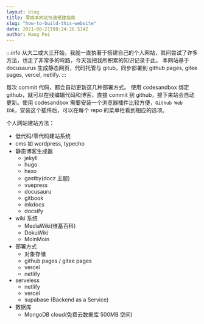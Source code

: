```yaml
---
layout: blog
title: 零成本网站快速搭建指南
slug: "how-to-build-this-website"
date: 2021-08-21T08:24:26.514Z
author: Wang Pei
---
```


:::info
从大二或大三开始，我就一直执著于搭建自己的个人网站，其间尝试了许多方法，也走了非常多的弯路，今天我把我所积累的知识记录于此。
本网站基于 docusaurus 生成静态网页，代码托管与 gitub，同步部署到 github pages, gitee pages, vercel, netlify.
:::

每次 commit 代码，都会自动更新这几种部署方式。
使用 codesandbox 绑定 github，就可以在线编辑代码和博客，直接 commit 到 github，接下来站会自动更新。使用 codesandbox 需要安装一个浏览器插件比较方便，`Github Web IDE`，安装这个插件后，可以在每个 repo 的菜单栏看到相应的选项。

个人网站建站方法：

- 低代码/零代码建站系统
- cms 如 wordpress, typecho
- 静态博客生成器
  - jekyll
  - hugo
  - hexo
  - gastby(docz 主题)
  - vuepress
  - docusauru
  - gitbook
  - mkdocs
  - docsify
- wiki 系统
  - MediaWiki(维基百科)
  - DokuWiki
  - MoinMoin
- 部署方式
  - 对象存储
  - github pages / gitee pages
  - vercel
  - netlify
- serveless
  - netlify
  - vercel
  - supabase (Backend as a Service)
- 数据库
  - MongoDB cloud(免费云数据库 500MB 空间)
